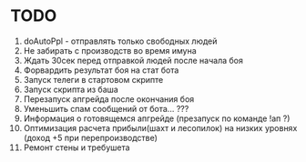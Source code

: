 # TODO #
1. doAutoPpl - отправлять только свободных людей
2. Не забирать с производств во время имуна
3. Ждать 30сек перед отправкой людей после начала боя
4. Форвардить результат боя на стат бота
5. Запуск телеги в стартовом скрипте
6. Запуск скрипта из баша
7. Перезапуск апгрейда после окончания боя
8. Уменьшить спам сообщений от бота... ???
9. Информация о готовящемся апгрейде (презапуск по команде !ап ?)
10. Оптимизация расчета прибыли(шахт и лесопилок) на низких уровнях (доход +5 при перепроизводстве)
11. Ремонт стены и требушета